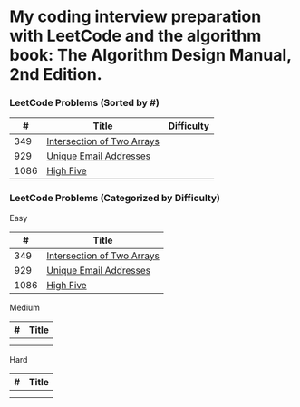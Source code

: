 <h1>My coding interview preparation with LeetCode and the algorithm book: The Algorithm Design Manual, 2nd Edition.</h1>

<h3>LeetCode Problems (Sorted by #)</h3>

| #	| Title	| Difficulty |
| --- | --- | --- |
| 349 | [Intersection of Two Arrays](https://github.com/foxfromworld/Coding-Interview-Preparation-with-LeetCode-and-An-Algorithm-Book/blob/main/LeetCode_Solutions/349Intersection_of_TwoArrays.py "link") |
| 929 | [Unique Email Addresses](https://github.com/foxfromworld/Coding-Interview-Preparation-with-LeetCode-and-An-Algorithm-Book/blob/main/LeetCode_Solutions/929UniqueEmaiAddresses.py "link") |
| 1086 | [High Five](https://github.com/foxfromworld/Coding-Interview-Preparation-with-LeetCode-and-An-Algorithm-Book/blob/main/LeetCode_Solutions/1086HighFive.py "link") |

<h3>LeetCode Problems (Categorized by Difficulty)</h3>

Easy

| #	| Title	|
| --- | --- |
| 349| [Intersection of Two Arrays](https://github.com/foxfromworld/Coding-Interview-Preparation-with-LeetCode-and-An-Algorithm-Book/blob/main/LeetCode_Solutions/349Intersection_of_TwoArrays.py "link") | 
| 929 | [Unique Email Addresses](https://github.com/foxfromworld/Coding-Interview-Preparation-with-LeetCode-and-An-Algorithm-Book/blob/main/LeetCode_Solutions/929UniqueEmaiAddresses.py "link") |
| 1086| [High Five](https://github.com/foxfromworld/Coding-Interview-Preparation-with-LeetCode-and-An-Algorithm-Book/blob/main/LeetCode_Solutions/1086HighFive.py "link") | 

Medium

| #	| Title	|
| --- | --- |
|  | 
|  | 

Hard

| #	| Title	|
| --- | --- |
|  | 
|  | 
